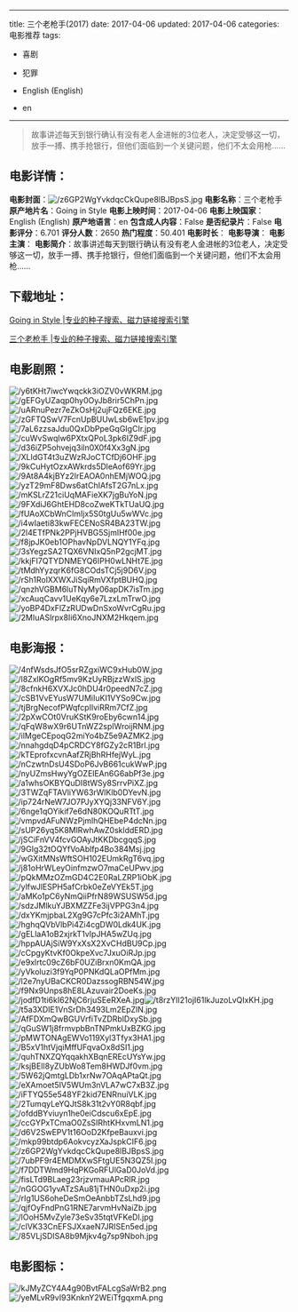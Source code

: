 
---
title: 三个老枪手(2017)
date: 2017-04-06
updated: 2017-04-06
categories: 电影推荐
tags:
- 喜剧
- 犯罪

- English (English)
- en
---


> 故事讲述每天到银行确认有没有老人金进帐的3位老人，决定受够这一切，放手一搏、携手抢银行，但他们面临到一个关键问题，他们不太会用枪……

## **电影详情**：

**电影封面**：<img src="https://image.tmdb.org/t/p/w200/z6GP2WgYvkdqcCkQupe8lBJBpsS.jpg" alt="/z6GP2WgYvkdqcCkQupe8lBJBpsS.jpg" title="/z6GP2WgYvkdqcCkQupe8lBJBpsS.jpg">
**电影名称**：三个老枪手
**原产地片名**：Going in Style
**电影上映时间**：2017-04-06
**电影上映国家**：English (English)
**原产地语言**：en
**包含成人内容**：False
**是否纪录片**：False
**电影评分**：6.701
**评分人数**：2650
**热门程度**：50.401
**电影时长**：
**电影导演**：
**电影主演**：
**电影简介**：故事讲述每天到银行确认有没有老人金进帐的3位老人，决定受够这一切，放手一搏、携手抢银行，但他们面临到一个关键问题，他们不太会用枪……

## **下载地址**：
[Going in Style |专业的种子搜索、磁力链接搜索引擎](https://movie.amd794.com:2083/?search=Going%20in%20Style&ordering=&mode=match_phrase&page_size=10&page=1)

[三个老枪手 |专业的种子搜索、磁力链接搜索引擎](https://movie.amd794.com:2083/?search=%E4%B8%89%E4%B8%AA%E8%80%81%E6%9E%AA%E6%89%8B&ordering=&mode=match_phrase&page_size=10&page=1)
 

## **电影剧照**：
<img src="https://image.tmdb.org/t/p/original/y6tKHt7iwcYwqckk3iOZV0vWKRM.jpg" alt="/y6tKHt7iwcYwqckk3iOZV0vWKRM.jpg" title="/y6tKHt7iwcYwqckk3iOZV0vWKRM.jpg"><img src="https://image.tmdb.org/t/p/original/gEFGyUZaqp0hy0OyJb8rir5ChPn.jpg" alt="/gEFGyUZaqp0hy0OyJb8rir5ChPn.jpg" title="/gEFGyUZaqp0hy0OyJb8rir5ChPn.jpg"><img src="https://image.tmdb.org/t/p/original/uARnuPezr7eZkOsHj2ujFQz6EKE.jpg" alt="/uARnuPezr7eZkOsHj2ujFQz6EKE.jpg" title="/uARnuPezr7eZkOsHj2ujFQz6EKE.jpg"><img src="https://image.tmdb.org/t/p/original/zGFTQSwV7FcnUpBUUwLsb6wE1pv.jpg" alt="/zGFTQSwV7FcnUpBUUwLsb6wE1pv.jpg" title="/zGFTQSwV7FcnUpBUUwLsb6wE1pv.jpg"><img src="https://image.tmdb.org/t/p/original/7aL6zzsaJdu0QxDbPpeGqGIgCIr.jpg" alt="/7aL6zzsaJdu0QxDbPpeGqGIgCIr.jpg" title="/7aL6zzsaJdu0QxDbPpeGqGIgCIr.jpg"><img src="https://image.tmdb.org/t/p/original/cuWvSwqlw6PXtxQPoL3pk6IZ9dF.jpg" alt="/cuWvSwqlw6PXtxQPoL3pk6IZ9dF.jpg" title="/cuWvSwqlw6PXtxQPoL3pk6IZ9dF.jpg"><img src="https://image.tmdb.org/t/p/original/d36iZP5ohvejq3iln0X0f4Xx3gN.jpg" alt="/d36iZP5ohvejq3iln0X0f4Xx3gN.jpg" title="/d36iZP5ohvejq3iln0X0f4Xx3gN.jpg"><img src="https://image.tmdb.org/t/p/original/XLldGT4t3uZWzRJoCTCfDj6OHF.jpg" alt="/XLldGT4t3uZWzRJoCTCfDj6OHF.jpg" title="/XLldGT4t3uZWzRJoCTCfDj6OHF.jpg"><img src="https://image.tmdb.org/t/p/original/9kCuHytOzxAWkrds5DleAof69Yr.jpg" alt="/9kCuHytOzxAWkrds5DleAof69Yr.jpg" title="/9kCuHytOzxAWkrds5DleAof69Yr.jpg"><img src="https://image.tmdb.org/t/p/original/9At8A4kjBYz2IrEAOA0nhEMjWOQ.jpg" alt="/9At8A4kjBYz2IrEAOA0nhEMjWOQ.jpg" title="/9At8A4kjBYz2IrEAOA0nhEMjWOQ.jpg"><img src="https://image.tmdb.org/t/p/original/yzT29mF8Dws6atChIAfsT2G7nLx.jpg" alt="/yzT29mF8Dws6atChIAfsT2G7nLx.jpg" title="/yzT29mF8Dws6atChIAfsT2G7nLx.jpg"><img src="https://image.tmdb.org/t/p/original/mKSLrZ21ciUqMAFieXK7jgBuYoN.jpg" alt="/mKSLrZ21ciUqMAFieXK7jgBuYoN.jpg" title="/mKSLrZ21ciUqMAFieXK7jgBuYoN.jpg"><img src="https://image.tmdb.org/t/p/original/9FXdiJ6GhtEHD8coZweKTkTUaUQ.jpg" alt="/9FXdiJ6GhtEHD8coZweKTkTUaUQ.jpg" title="/9FXdiJ6GhtEHD8coZweKTkTUaUQ.jpg"><img src="https://image.tmdb.org/t/p/original/fUAoXCbWnClmIjx5S0tgUu5wWVc.jpg" alt="/fUAoXCbWnClmIjx5S0tgUu5wWVc.jpg" title="/fUAoXCbWnClmIjx5S0tgUu5wWVc.jpg"><img src="https://image.tmdb.org/t/p/original/i4wIaeti83kwFECENoSR4BA23TW.jpg" alt="/i4wIaeti83kwFECENoSR4BA23TW.jpg" title="/i4wIaeti83kwFECENoSR4BA23TW.jpg"><img src="https://image.tmdb.org/t/p/original/2l4ETfPNk2PPjHVBG5SjmlHf00e.jpg" alt="/2l4ETfPNk2PPjHVBG5SjmlHf00e.jpg" title="/2l4ETfPNk2PPjHVBG5SjmlHf00e.jpg"><img src="https://image.tmdb.org/t/p/original/f8jpJK0eb1OPhavNpDVLNQY1YFq.jpg" alt="/f8jpJK0eb1OPhavNpDVLNQY1YFq.jpg" title="/f8jpJK0eb1OPhavNpDVLNQY1YFq.jpg"><img src="https://image.tmdb.org/t/p/original/3sYegzSA2TQX6VNIxQ5nP2gcjMT.jpg" alt="/3sYegzSA2TQX6VNIxQ5nP2gcjMT.jpg" title="/3sYegzSA2TQX6VNIxQ5nP2gcjMT.jpg"><img src="https://image.tmdb.org/t/p/original/kkjFI7QTYDNMEYQ6IPH0wLNHt7E.jpg" alt="/kkjFI7QTYDNMEYQ6IPH0wLNHt7E.jpg" title="/kkjFI7QTYDNMEYQ6IPH0wLNHt7E.jpg"><img src="https://image.tmdb.org/t/p/original/tMdhYyzqrK6fG8COdsTCj5j9D6V.jpg" alt="/tMdhYyzqrK6fG8COdsTCj5j9D6V.jpg" title="/tMdhYyzqrK6fG8COdsTCj5j9D6V.jpg"><img src="https://image.tmdb.org/t/p/original/rSh1RolXXWXJiSqiRmVXfptBUHQ.jpg" alt="/rSh1RolXXWXJiSqiRmVXfptBUHQ.jpg" title="/rSh1RolXXWXJiSqiRmVXfptBUHQ.jpg"><img src="https://image.tmdb.org/t/p/original/qnzhVGBM6luTNyMy06apDK7isTm.jpg" alt="/qnzhVGBM6luTNyMy06apDK7isTm.jpg" title="/qnzhVGBM6luTNyMy06apDK7isTm.jpg"><img src="https://image.tmdb.org/t/p/original/xcAuqCavv1UeKqy6e7LzxLmTrwO.jpg" alt="/xcAuqCavv1UeKqy6e7LzxLmTrwO.jpg" title="/xcAuqCavv1UeKqy6e7LzxLmTrwO.jpg"><img src="https://image.tmdb.org/t/p/original/yoBP4DxFlZzRUDwDnSxoWvrCgRu.jpg" alt="/yoBP4DxFlZzRUDwDnSxoWvrCgRu.jpg" title="/yoBP4DxFlZzRUDwDnSxoWvrCgRu.jpg"><img src="https://image.tmdb.org/t/p/original/2MIuASlrpx8Ii6XnoJNXM2Hkqem.jpg" alt="/2MIuASlrpx8Ii6XnoJNXM2Hkqem.jpg" title="/2MIuASlrpx8Ii6XnoJNXM2Hkqem.jpg">

## **电影海报**：
<img src="https://image.tmdb.org/t/p/original/4nfWsdsJfO5srRZgxiWC9xHub0W.jpg" alt="/4nfWsdsJfO5srRZgxiWC9xHub0W.jpg" title="/4nfWsdsJfO5srRZgxiWC9xHub0W.jpg"><img src="https://image.tmdb.org/t/p/original/l8ZxlKOgRf5mv9KzUyRBjzzWxlS.jpg" alt="/l8ZxlKOgRf5mv9KzUyRBjzzWxlS.jpg" title="/l8ZxlKOgRf5mv9KzUyRBjzzWxlS.jpg"><img src="https://image.tmdb.org/t/p/original/8cfnkH6XVXJc0hDU4r0peedN7cZ.jpg" alt="/8cfnkH6XVXJc0hDU4r0peedN7cZ.jpg" title="/8cfnkH6XVXJc0hDU4r0peedN7cZ.jpg"><img src="https://image.tmdb.org/t/p/original/cSB1VvEYusW7UMiIuKI1VYSo9Cw.jpg" alt="/cSB1VvEYusW7UMiIuKI1VYSo9Cw.jpg" title="/cSB1VvEYusW7UMiIuKI1VYSo9Cw.jpg"><img src="https://image.tmdb.org/t/p/original/tjBrgNecofPWqfcpIlviRRm7CfZ.jpg" alt="/tjBrgNecofPWqfcpIlviRRm7CfZ.jpg" title="/tjBrgNecofPWqfcpIlviRRm7CfZ.jpg"><img src="https://image.tmdb.org/t/p/original/2pXwCOt0VruKStK9roEby6cwn14.jpg" alt="/2pXwCOt0VruKStK9roEby6cwn14.jpg" title="/2pXwCOt0VruKStK9roEby6cwn14.jpg"><img src="https://image.tmdb.org/t/p/original/qFqW8wX9r6UTnWZ2spIWroijRNM.jpg" alt="/qFqW8wX9r6UTnWZ2spIWroijRNM.jpg" title="/qFqW8wX9r6UTnWZ2spIWroijRNM.jpg"><img src="https://image.tmdb.org/t/p/original/ilMgeCEpoqG2miYo4bZ5e9AZMK2.jpg" alt="/ilMgeCEpoqG2miYo4bZ5e9AZMK2.jpg" title="/ilMgeCEpoqG2miYo4bZ5e9AZMK2.jpg"><img src="https://image.tmdb.org/t/p/original/nnahgdqD4pCRDCY8fGZy2cR1Brl.jpg" alt="/nnahgdqD4pCRDCY8fGZy2cR1Brl.jpg" title="/nnahgdqD4pCRDCY8fGZy2cR1Brl.jpg"><img src="https://image.tmdb.org/t/p/original/kTEprofxcvnAafZRjBhRHfejWyL.jpg" alt="/kTEprofxcvnAafZRjBhRHfejWyL.jpg" title="/kTEprofxcvnAafZRjBhRHfejWyL.jpg"><img src="https://image.tmdb.org/t/p/original/nCzwtnDsU4SDoP6JvB661cukWwP.jpg" alt="/nCzwtnDsU4SDoP6JvB661cukWwP.jpg" title="/nCzwtnDsU4SDoP6JvB661cukWwP.jpg"><img src="https://image.tmdb.org/t/p/original/nyUZmsHwyYgOZElEAn6G6abPf3e.jpg" alt="/nyUZmsHwyYgOZElEAn6G6abPf3e.jpg" title="/nyUZmsHwyYgOZElEAn6G6abPf3e.jpg"><img src="https://image.tmdb.org/t/p/original/a1whsOKBYQuDI8tWSy8SrrvPiXZ.jpg" alt="/a1whsOKBYQuDI8tWSy8SrrvPiXZ.jpg" title="/a1whsOKBYQuDI8tWSy8SrrvPiXZ.jpg"><img src="https://image.tmdb.org/t/p/original/3TWZqFTAVliYW63rWlKlb0DYevN.jpg" alt="/3TWZqFTAVliYW63rWlKlb0DYevN.jpg" title="/3TWZqFTAVliYW63rWlKlb0DYevN.jpg"><img src="https://image.tmdb.org/t/p/original/ip724rNeW7JO7PJyXYQj33NFV6Y.jpg" alt="/ip724rNeW7JO7PJyXYQj33NFV6Y.jpg" title="/ip724rNeW7JO7PJyXYQj33NFV6Y.jpg"><img src="https://image.tmdb.org/t/p/original/6nge1qOYikif7e6dN80KOQuRTtT.jpg" alt="/6nge1qOYikif7e6dN80KOQuRTtT.jpg" title="/6nge1qOYikif7e6dN80KOQuRTtT.jpg"><img src="https://image.tmdb.org/t/p/original/vmpvdAFuNWzPjmlhQHEbeP4dcNn.jpg" alt="/vmpvdAFuNWzPjmlhQHEbeP4dcNn.jpg" title="/vmpvdAFuNWzPjmlhQHEbeP4dcNn.jpg"><img src="https://image.tmdb.org/t/p/original/sUP26yq5K8MlRwhAwZ0sklddERD.jpg" alt="/sUP26yq5K8MlRwhAwZ0sklddERD.jpg" title="/sUP26yq5K8MlRwhAwZ0sklddERD.jpg"><img src="https://image.tmdb.org/t/p/original/jSCiFnVV4fcvGOAyJtKKDbcgqqS.jpg" alt="/jSCiFnVV4fcvGOAyJtKKDbcgqqS.jpg" title="/jSCiFnVV4fcvGOAyJtKKDbcgqqS.jpg"><img src="https://image.tmdb.org/t/p/original/9GIg32tOQYfVoAblfp4Bo384Msj.jpg" alt="/9GIg32tOQYfVoAblfp4Bo384Msj.jpg" title="/9GIg32tOQYfVoAblfp4Bo384Msj.jpg"><img src="https://image.tmdb.org/t/p/original/wGXitMNsWftSOH102EUmkRgT6vq.jpg" alt="/wGXitMNsWftSOH102EUmkRgT6vq.jpg" title="/wGXitMNsWftSOH102EUmkRgT6vq.jpg"><img src="https://image.tmdb.org/t/p/original/j81oHrWLeyOinfmzwO7maCeUPwv.jpg" alt="/j81oHrWLeyOinfmzwO7maCeUPwv.jpg" title="/j81oHrWLeyOinfmzwO7maCeUPwv.jpg"><img src="https://image.tmdb.org/t/p/original/pQkMMzOZmGD4C2E0RaLZRP1iObK.jpg" alt="/pQkMMzOZmGD4C2E0RaLZRP1iObK.jpg" title="/pQkMMzOZmGD4C2E0RaLZRP1iObK.jpg"><img src="https://image.tmdb.org/t/p/original/ylfwJlESPH5afCrbk0eZeVYEk5T.jpg" alt="/ylfwJlESPH5afCrbk0eZeVYEk5T.jpg" title="/ylfwJlESPH5afCrbk0eZeVYEk5T.jpg"><img src="https://image.tmdb.org/t/p/original/aMKo1pC6yNmQiiPfrN89WSUSW5d.jpg" alt="/aMKo1pC6yNmQiiPfrN89WSUSW5d.jpg" title="/aMKo1pC6yNmQiiPfrN89WSUSW5d.jpg"><img src="https://image.tmdb.org/t/p/original/sdzJMlkuYJBXMZZFe3ijVPPG3n4.jpg" alt="/sdzJMlkuYJBXMZZFe3ijVPPG3n4.jpg" title="/sdzJMlkuYJBXMZZFe3ijVPPG3n4.jpg"><img src="https://image.tmdb.org/t/p/original/dxYKmjpbaL2Xg9G7cPfc3i2AMhT.jpg" alt="/dxYKmjpbaL2Xg9G7cPfc3i2AMhT.jpg" title="/dxYKmjpbaL2Xg9G7cPfc3i2AMhT.jpg"><img src="https://image.tmdb.org/t/p/original/hghqQVbVlbPi4Zi4cgDW0Ldk4UK.jpg" alt="/hghqQVbVlbPi4Zi4cgDW0Ldk4UK.jpg" title="/hghqQVbVlbPi4Zi4cgDW0Ldk4UK.jpg"><img src="https://image.tmdb.org/t/p/original/gELlaA1oB2xjrkT1vIpJHA5wZUq.jpg" alt="/gELlaA1oB2xjrkT1vIpJHA5wZUq.jpg" title="/gELlaA1oB2xjrkT1vIpJHA5wZUq.jpg"><img src="https://image.tmdb.org/t/p/original/hppAUAjSiW9YxXsX2XvCHdBU9Cp.jpg" alt="/hppAUAjSiW9YxXsX2XvCHdBU9Cp.jpg" title="/hppAUAjSiW9YxXsX2XvCHdBU9Cp.jpg"><img src="https://image.tmdb.org/t/p/original/cCpgyKtvKf0OkpeXvc7JxuOiRJp.jpg" alt="/cCpgyKtvKf0OkpeXvc7JxuOiRJp.jpg" title="/cCpgyKtvKf0OkpeXvc7JxuOiRJp.jpg"><img src="https://image.tmdb.org/t/p/original/e9xlrtc09cZ6bF0UZiBrxn0KmQA.jpg" alt="/e9xlrtc09cZ6bF0UZiBrxn0KmQA.jpg" title="/e9xlrtc09cZ6bF0UZiBrxn0KmQA.jpg"><img src="https://image.tmdb.org/t/p/original/yVkoluzi3f9YqP0PNKdQLaOPfMm.jpg" alt="/yVkoluzi3f9YqP0PNKdQLaOPfMm.jpg" title="/yVkoluzi3f9YqP0PNKdQLaOPfMm.jpg"><img src="https://image.tmdb.org/t/p/original/l2e7nyUBaCKCR0DazssogRBN54W.jpg" alt="/l2e7nyUBaCKCR0DazssogRBN54W.jpg" title="/l2e7nyUBaCKCR0DazssogRBN54W.jpg"><img src="https://image.tmdb.org/t/p/original/f9Nx9Unps8hE8LAzuvair2DoeKs.jpg" alt="/f9Nx9Unps8hE8LAzuvair2DoeKs.jpg" title="/f9Nx9Unps8hE8LAzuvair2DoeKs.jpg"><img src="https://image.tmdb.org/t/p/original/jodfD1ti6kI62NjC6rjuSEeRXeA.jpg" alt="/jodfD1ti6kI62NjC6rjuSEeRXeA.jpg" title="/jodfD1ti6kI62NjC6rjuSEeRXeA.jpg"><img src="https://image.tmdb.org/t/p/original/t8rzYIl21ojI61lkJuzoLvQIxKH.jpg" alt="/t8rzYIl21ojI61lkJuzoLvQIxKH.jpg" title="/t8rzYIl21ojI61lkJuzoLvQIxKH.jpg"><img src="https://image.tmdb.org/t/p/original/t5a3XDIE1VnSrDh3493Lm2EpZlN.jpg" alt="/t5a3XDIE1VnSrDh3493Lm2EpZlN.jpg" title="/t5a3XDIE1VnSrDh3493Lm2EpZlN.jpg"><img src="https://image.tmdb.org/t/p/original/AfFDXmQwBGUVrfiTvZDRblDxySb.jpg" alt="/AfFDXmQwBGUVrfiTvZDRblDxySb.jpg" title="/AfFDXmQwBGUVrfiTvZDRblDxySb.jpg"><img src="https://image.tmdb.org/t/p/original/qGuSW1j8frmvpbBnTNPmkUxBZKG.jpg" alt="/qGuSW1j8frmvpbBnTNPmkUxBZKG.jpg" title="/qGuSW1j8frmvpbBnTNPmkUxBZKG.jpg"><img src="https://image.tmdb.org/t/p/original/pMWTONAgEWVo119Xyl3Tfyx3HA1.jpg" alt="/pMWTONAgEWVo119Xyl3Tfyx3HA1.jpg" title="/pMWTONAgEWVo119Xyl3Tfyx3HA1.jpg"><img src="https://image.tmdb.org/t/p/original/B5xV1htVjqiMffUFqvaOx8dSI1.jpg" alt="/B5xV1htVjqiMffUFqvaOx8dSI1.jpg" title="/B5xV1htVjqiMffUFqvaOx8dSI1.jpg"><img src="https://image.tmdb.org/t/p/original/quhTNXZQYqqakhXBqnEREcUYsYw.jpg" alt="/quhTNXZQYqqakhXBqnEREcUYsYw.jpg" title="/quhTNXZQYqqakhXBqnEREcUYsYw.jpg"><img src="https://image.tmdb.org/t/p/original/ksjBEIl8yZUbWo8Tem8HWDJf0vm.jpg" alt="/ksjBEIl8yZUbWo8Tem8HWDJf0vm.jpg" title="/ksjBEIl8yZUbWo8Tem8HWDJf0vm.jpg"><img src="https://image.tmdb.org/t/p/original/5W62jQmtgLDb1xrNw7OAqAPtaQt.jpg" alt="/5W62jQmtgLDb1xrNw7OAqAPtaQt.jpg" title="/5W62jQmtgLDb1xrNw7OAqAPtaQt.jpg"><img src="https://image.tmdb.org/t/p/original/eXAmoet5IV5WUm3nVLA7wC7xB3Z.jpg" alt="/eXAmoet5IV5WUm3nVLA7wC7xB3Z.jpg" title="/eXAmoet5IV5WUm3nVLA7wC7xB3Z.jpg"><img src="https://image.tmdb.org/t/p/original/iFTYQ55e548YF2kid7ENRnuiVLK.jpg" alt="/iFTYQ55e548YF2kid7ENRnuiVLK.jpg" title="/iFTYQ55e548YF2kid7ENRnuiVLK.jpg"><img src="https://image.tmdb.org/t/p/original/2TumqyLeYQJtS8k31t2vY0R8qbf.jpg" alt="/2TumqyLeYQJtS8k31t2vY0R8qbf.jpg" title="/2TumqyLeYQJtS8k31t2vY0R8qbf.jpg"><img src="https://image.tmdb.org/t/p/original/ofddBYviuyn1he0eiCdscu6xEpE.jpg" alt="/ofddBYviuyn1he0eiCdscu6xEpE.jpg" title="/ofddBYviuyn1he0eiCdscu6xEpE.jpg"><img src="https://image.tmdb.org/t/p/original/ccGYPxTCmaO0ZsSIRhtKHxvmLN1.jpg" alt="/ccGYPxTCmaO0ZsSIRhtKHxvmLN1.jpg" title="/ccGYPxTCmaO0ZsSIRhtKHxvmLN1.jpg"><img src="https://image.tmdb.org/t/p/original/d6V2SwEPV1t16OoD2KfpeBauxvi.jpg" alt="/d6V2SwEPV1t16OoD2KfpeBauxvi.jpg" title="/d6V2SwEPV1t16OoD2KfpeBauxvi.jpg"><img src="https://image.tmdb.org/t/p/original/mkp99btdp6AokvcyzXaJspkCIF6.jpg" alt="/mkp99btdp6AokvcyzXaJspkCIF6.jpg" title="/mkp99btdp6AokvcyzXaJspkCIF6.jpg"><img src="https://image.tmdb.org/t/p/original/z6GP2WgYvkdqcCkQupe8lBJBpsS.jpg" alt="/z6GP2WgYvkdqcCkQupe8lBJBpsS.jpg" title="/z6GP2WgYvkdqcCkQupe8lBJBpsS.jpg"><img src="https://image.tmdb.org/t/p/original/7ubPF9r4EMDMXwSFtgUE5N3QZ5I.jpg" alt="/7ubPF9r4EMDMXwSFtgUE5N3QZ5I.jpg" title="/7ubPF9r4EMDMXwSFtgUE5N3QZ5I.jpg"><img src="https://image.tmdb.org/t/p/original/f7DDTWmd9HqPKGoRFUlGaD0JoVd.jpg" alt="/f7DDTWmd9HqPKGoRFUlGaD0JoVd.jpg" title="/f7DDTWmd9HqPKGoRFUlGaD0JoVd.jpg"><img src="https://image.tmdb.org/t/p/original/fisLTd9BLaeg23rjzvmauAPcRlR.jpg" alt="/fisLTd9BLaeg23rjzvmauAPcRlR.jpg" title="/fisLTd9BLaeg23rjzvmauAPcRlR.jpg"><img src="https://image.tmdb.org/t/p/original/nGGOG1yvATzSAu81jTHN0uDxp2i.jpg" alt="/nGGOG1yvATzSAu81jTHN0uDxp2i.jpg" title="/nGGOG1yvATzSAu81jTHN0uDxp2i.jpg"><img src="https://image.tmdb.org/t/p/original/rIg1US6oheDeSmOeAnbbTZsLhd9.jpg" alt="/rIg1US6oheDeSmOeAnbbTZsLhd9.jpg" title="/rIg1US6oheDeSmOeAnbbTZsLhd9.jpg"><img src="https://image.tmdb.org/t/p/original/qjfOyFndPnG1RNE7arvmHvNaiZb.jpg" alt="/qjfOyFndPnG1RNE7arvmHvNaiZb.jpg" title="/qjfOyFndPnG1RNE7arvmHvNaiZb.jpg"><img src="https://image.tmdb.org/t/p/original/lOoH5MvZyle73eSv35tqtVFKeDl.jpg" alt="/lOoH5MvZyle73eSv35tqtVFKeDl.jpg" title="/lOoH5MvZyle73eSv35tqtVFKeDl.jpg"><img src="https://image.tmdb.org/t/p/original/clVK33CnEFSJXxaeN7JRISEn5ed.jpg" alt="/clVK33CnEFSJXxaeN7JRISEn5ed.jpg" title="/clVK33CnEFSJXxaeN7JRISEn5ed.jpg"><img src="https://image.tmdb.org/t/p/original/85VLjSDISA8b9Mjkv4g7sp9Nboh.jpg" alt="/85VLjSDISA8b9Mjkv4g7sp9Nboh.jpg" title="/85VLjSDISA8b9Mjkv4g7sp9Nboh.jpg">

## **电影图标**：
<img src="https://image.tmdb.org/t/p/original/kJMyZCY4A4g90BvtFALcgSaWrB2.png" alt="/kJMyZCY4A4g90BvtFALcgSaWrB2.png" title="/kJMyZCY4A4g90BvtFALcgSaWrB2.png"><img src="https://image.tmdb.org/t/p/original/yeMLvR9vI93KnknY2WEiTfgqxmA.png" alt="/yeMLvR9vI93KnknY2WEiTfgqxmA.png" title="/yeMLvR9vI93KnknY2WEiTfgqxmA.png">
